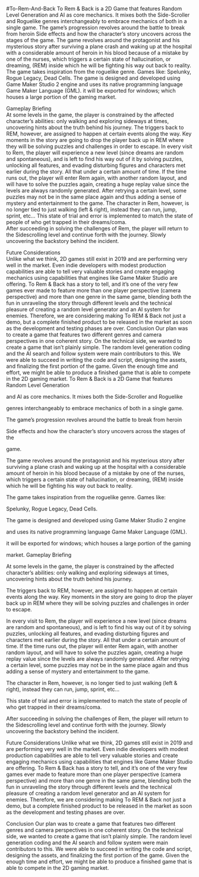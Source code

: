 #To-Rem-And-Back
To Rem &amp; Back is a 2D Game that features Random Level Generation  and AI as core mechanics. It mixes both the Side-Scroller and 
Roguelike  genres interchangeably to embrace mechanics of both in a single game.  The game’s progression revolves around the battle to 
break from heroin  Side effects and how the character’s story uncovers across the stages of the  game.  The game revolves around the 
protagonist and his mysterious story after surviving a plane crash and waking up at the hospital with a considerable amount of heroin 
in his blood because of a mistake by one of the nurses, which triggers a certain state of hallucination, or dreaming, (REM) inside which 
he will be fighting his way out back to reality.  The game takes inspiration from the roguelike genre. Games like:  Spelunky, Rogue 
Legacy, Dead Cells.  The game is designed and developed using Game Maker Studio 2 engine  and uses its native programming language Game 
Maker Language (GML).  it will be exported for windows; which houses a large portion of the gaming  market. 

Gameplay Briefing     
At some levels in the game, the player is constrained by the affected character’s abilities: only walking and exploring sideways at 
times, uncovering hints about the truth behind his journey.  The triggers back to REM, however, are assigned to happen at certain 
events along the way. Key moments in the story are going to drop the player back up in REM where they will be solving puzzles and 
challenges in order to escape.  In every visit to Rem, the player will experience a new level (since dreams are random and spontaneous), 
and is left to find his way out of it by solving puzzles, unlocking all features, and evading disturbing figures and characters met 
earlier during the story. All that under a certain amount of time. If the time runs out, the player will enter Rem again, with another 
random layout, and will have to solve the puzzles again, creating a huge replay value since the levels are always randomly generated. 
After retrying a certain level, some puzzles may not be in the same place again and thus adding a sense of mystery and entertainment to 
the game.  The character in Rem, however, is no longer tied to just walking (left &amp; right), instead they can run, jump, sprint, 
etc...  This state of trial and error is implemented to match the state of people of who get trapped in their dreams/coma.  
After succeeding in solving the challenges of Rem, the player will return to the Sidescrolling level and continue forth with the journey. 
Slowly uncovering the backstory behind the incident.    

Future Considerations     
Unlike what we think, 2D games still exist in 2019 and are performing very well in the market. Even indie developers with modest 
production capabilities are able to tell very valuable stories and create engaging mechanics using capabilities that engines like 
Game Maker Studio are offering. To Rem &amp; Back has a story to tell, and it’s one of the very few games ever made to feature more 
than one player perspective (camera perspective) and more than one genre in the same game, blending both the fun in unraveling the 
story through different levels and the technical pleasure of creating a random level generator and an AI system for enemies. 
Therefore, we are considering making To REM &amp; Back not just a demo, but a complete finished product to be released in the market as 
soon as the development and testing phases are over.    Conclusion     Our plan was to create a game that features two different genres 
and camera perspectives in one coherent story. On the technical side, we wanted to create a game that isn’t plainly simple. The random 
level generation coding and the AI search and follow system were main contributors to this. We were able to succeed in writing the code 
and script, designing the assets, and finalizing the first portion of the game. Given the enough time and effort, we might be able to 
produce a finished game that is able to compete in the 2D gaming market. 
To Rem & Back is a 2D Game that features Random Level Generation

and AI as core mechanics. It mixes both the Side-Scroller and Roguelike

genres interchangeably to embrace mechanics of both in a single game.

The game’s progression revolves around the battle to break from heroin

Side effects and how the character’s story uncovers across the stages of the

game.

The game revolves around the protagonist and his mysterious story after surviving a plane crash and waking up at the hospital with a 
considerable amount of heroin in his blood because of a mistake by one of the nurses, which triggers a certain state of hallucination, 
or dreaming, (REM) inside which he will be fighting his way out back to reality.

The game takes inspiration from the roguelike genre. Games like:

Spelunky, Rogue Legacy, Dead Cells.

The game is designed and developed using Game Maker Studio 2 engine

and uses its native programming language Game Maker Language (GML).

it will be exported for windows; which houses a large portion of the gaming

market.
Gameplay Briefing

 

At some levels in the game, the player is constrained by the affected character’s abilities: only walking and exploring sideways at 
times, uncovering hints about the truth behind his journey.

The triggers back to REM, however, are assigned to happen at certain events along the way. Key moments in the story are going to drop 
the player back up in REM where they will be solving puzzles and challenges in order to escape.

In every visit to Rem, the player will experience a new level (since dreams are random and spontaneous), and is left to find his way out 
of it by solving puzzles, unlocking all features, and evading disturbing figures and characters met earlier during the story. All that 
under a certain amount of time. If the time runs out, the player will enter Rem again, with another random layout, and will have to 
solve the puzzles again, creating a huge replay value since the levels are always randomly generated. After retrying a certain level, 
some puzzles may not be in the same place again and thus adding a sense of mystery and entertainment to the game.

The character in Rem, however, is no longer tied to just walking (left & right), instead they can run, jump, sprint, etc...

This state of trial and error is implemented to match the state of people of who get trapped in their dreams/coma.

After succeeding in solving the challenges of Rem, the player will return to the Sidescrolling level and continue forth with the journey. 
Slowly uncovering the backstory behind the incident.

 
Future Considerations
Unlike what we think, 2D games still exist in 2019 and are performing very well in the market. Even indie developers with modest 
production capabilities are able to tell very valuable stories and create engaging mechanics using capabilities that engines like Game 
Maker Studio are offering. To Rem & Back has a story to tell, and it’s one of the very few games ever made to feature more than one 
player perspective (camera perspective) and more than one genre in the same game, blending both the fun in unraveling the story through 
different levels and the technical pleasure of creating a random level generator and an AI system for enemies. Therefore, we are 
considering making To REM & Back not just a demo, but a complete finished product to be released in the market as soon as the 
development and testing phases are over.

 
Conclusion
Our plan was to create a game that features two different genres and camera perspectives in one coherent story. On the technical side, 
we wanted to create a game that isn’t plainly simple. The random level generation coding and the AI search and follow system were main 
contributors to this. We were able to succeed in writing the code and script, designing the assets, and finalizing the first portion of 
the game. Given the enough time and effort, we might be able to produce a finished game that is able to compete in the 2D gaming market. 
